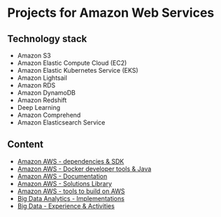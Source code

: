 # Projects for Amazon Web Services

## Technology stack
* Amazon S3
* Amazon Elastic Compute Cloud (EC2)
* Amazon Elastic Kubernetes Service (EKS)
* Amazon Lightsail
* Amazon RDS
* Amazon DynamoDB
* Amazon Redshift
* Deep Learning
* Amazon Comprehend
* Amazon Elasticsearch Service
	
## Content
- [Amazon AWS - dependencies & SDK](amazon-aws-dependencies-sdk/README.md)
- [Amazon AWS - Docker developer tools & Java](amazon-aws-docker-developer-tools-java/README.md)
- [Amazon AWS - Documentation](amazon-aws-documentation/README.md)
- [Amazon AWS - Solutions Library](amazon-aws-solutions-library/README.md)
- [Amazon AWS - tools to build on AWS](amazon-aws-tools-to-build-on-aws/README.md)
- [Big Data Analytics - Implementations](big-data-analytics-implementations/README.md)
- [Big Data - Experience & Activities](big-data-experience-activities/README.md)


